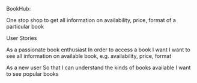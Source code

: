 BookHub: 

One stop shop to get all information on availability, price, format of a particular book

User Stories

As a passionate book enthusiast
In order to access a book I want
I want to see all information on available book, e.g. availability, price, format 

As a new user
So that I can understand the kinds of books available
I want to see popular books
